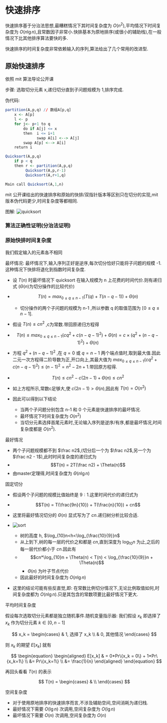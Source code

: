 # 快速排序

快速排序基于分治法思想,最糟糕情况下其时间复杂度为 $O(n^2)$,平均情况下时间复杂度为 $O(n \lg n)$,且常数因子非常小.快排基本为原地排序(或很小的辅助栈),在一般情况下比其他排序算法要快的多.

快速排序的时间复杂度非常依赖输入的序列,算法给出了几个常用的改进型.

## 原始快速排序

依照 mit 算法导论公开课

步骤: 选取切分元素 x,递归切分直到子问题规模为 1,排序完成.

伪代码:

```r
partition(A,p,q) // 数组A[p,q]
    x <- A[p]
    l <- p
    for j<- p+1 to q
        do if A[j] <= x
        then  i <= i+1
              swap A[i] <--> A[j]
        swap A[p] <--> A[i]
    return i

Quicksort(A,p,q)
    if p < q
    then r <- partition(A,p,q)
         Quicksort(A,p,r-1)
         Quicksort(A,r+1,q)

Main call Quicksort(A,1,n)       
```

mit 公开课给出的快速排序和原始的快排/双指针版本等区别只在切分的实现,mit 版本伪代码更少,时间复杂度等都相同.

图解: ![quicksort](https://i.loli.net/2019/03/26/5c9a2d1650eb8.png)

### 算法正确性证明(分治法证明)

### 原始快排时间复杂度

我们假定输入的元素各不相同

最坏情况: 最坏情况下,输入序列正好是逆序,每次切分恰好只能将子问题的规模 -1.这种情况下快排将退化到指数时间复杂度.

- 设 $T(n)$ 时最坏情况下 quicksort 在输入规模为 n 上花费的时间代价.则有递归式 ($\Theta(n)$为切分操作的比较代价)
- $$T(n) = max_{0\leq q \leq n-1}(T(q)+T(n-q-1)) + \Theta(n)$$
  - 切分操作的两个子问题的规模为 n-1 ,所以参数 q 的取值范围为 $[0\leq q \leq n-1]$.

- 假设 $T(n) \leq cn^2$ ,c为常数.带回原递归方程得

- $$T(n) \leq max_{0\leq q \leq n-1}(cq^2 + c(n-q-1)^2) + \Theta(n) = c \times (q^2 + (n-q-1)^2) + \Theta(n)$$

- 方程 $q^2 + (n-q-1)^2$ ,在 $q = 0$ 或 $q=n-1$ 两个端点值时,取到最大值.因此二元一次方程得二阶导数为正,开口向上,其最大值为 $max_{0\leq q \leq n-1}(cq^2 + c(n-q-1)^2) \leq (n-1)^2 = n^2 -2n + 1$.带回原方程得.

- $$T(n) \leq cn^2 - c(2n-1) + \Theta(n) \leq cn^2$$

- 如上方程所示,常数c足够大,使 $c(2n-1) > \Theta(n)$,因此有 $T(n) = O(n^2)$

- 因此可以得到以下结论
  - 当两个子问题分别包含 n-1 和 0 个元素是快速排序的最坏情况.
  - 最坏情况下时间复杂度为 $O(n^2)$
  - 当切分元素选择首尾元素时,无论输入序列是逆序/有序,都是最坏情况,时间复杂度都是 $O(n^2)$.

最好情况

- 两个子问题规模都不到 $\frac n2$,(切分后一个为 $\frac n2$,另一个为 $\frac n2 - 1$),此时时间复杂度的递归式为
- $$T(n) = 2T(\frac n2) + \Theta(n)$$
- 由master定理得,时间复杂度为 $\Theta(n \lg n)$

固定切分

- 假设两个子问题的规模比值始终是 $9:1$.这里时间代价的递归式为
- $$T(n) = T(\frac{9n}{10}) +  T(\frac{n}{10}) + cn$$

- 这里将最好情况切分的 $\Theta(n)$ 显式写为了 $cn$.递归树分析比较合适.

- ![sort](https://i.loli.net/2019/03/26/5c9a2d2fccc48.png)

  - 树的高度 h, $\log_{10}n<h<\log_{\frac{10}{9}}n$
  - 从上到下,树的每一层的代价之和都是 $cn$,直到深度为 $\log_{10} n$ 为止,之后的每一层代价都小于 $cn$.因此有
  - $$cn*\log_{10}n + \Theta(n) < T(n) < \log_{\frac{10}{9}}n + \Theta(n)$$
    - $\Theta(n)$ 为叶子节点代价
  - 因此最好的时间复杂度为 $O(n \lg n)$

- 这里的结论可能有些反直觉,即: 在常数比例切分情况下,无论比例取值如何,时间复杂度都为 $O(n \lg n)$.只是其包含的常数项要比最好情况下更大.

平均时间复杂度

假设每次选取切分元素都是独立随机事件.随机变量指示器: 我们假设 $x_k$ 即选择了 $x_k$ 作为切分元素 $k \in [0,n-1]$

$$
x_k = \begin{cases}
& 1, 选择了 x_k \\
& 0, 其他情况
\end{cases}
$$

则 $x_k$ 的期望 $E[x_k]$ 就有

$$
\begin{equation}
\begin{aligned}
E[x_k] & = 0*Pr\{x_k = 0\} + 1*Pr\{x_k=1\} \\
&= Pr\{x_k=1\} \\
&= \frac{1}{n}
\end{aligned}
\end{equation}
$$

再回头看看 $T(n)$ 的表示

$$
T(n) = 
\begin{cases}
& \\
\end{cases}
$$










空间复杂度
- 对于使用原地排序的快速排序而言,不涉及辅助空间,空间消耗为递归栈.
- 最好情况下需要 $O(\lg n)$ 次调用,空间复杂度为 $O(\lg n)$
- 最坏情况下需要 $O(n)$ 次调用,空间复杂度为 $O(n)$